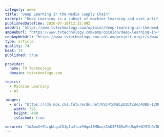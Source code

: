 ```yaml
---
category: news
title: "Deep Learning in the Media Supply Chain"
excerpt: "Deep Learning is a subset of machine learning and uses artificial neural networks that enable the system to learn autonomously. Deep Learning enables the processing of amounts of data that is not practical to process manually."
publishedDateTime: 2020-07-16T12:15:00Z
webUrl: "https://www.tvtechnology.com/opinion/deep-learning-in-the-media-supply-chain"
ampWebUrl: "https://www.tvtechnology.com/amp/opinion/deep-learning-in-the-media-supply-chain"
cdnAmpWebUrl: "https://www-tvtechnology-com.cdn.ampproject.org/c/s/www.tvtechnology.com/amp/opinion/deep-learning-in-the-media-supply-chain"
type: article
quality: 74
heat: 74
published: true

provider:
  name: TV Technology
  domain: tvtechnology.com

topics:
  - Machine Learning
  - AI

images:
  - url: "https://cdn.mos.cms.futurecdn.net/UVp4toMBipUZUtxdepAUBb-1200-80.jpg"
    width: 726
    height: 408
    isCached: true

secured: "1dAmuV+2UzqkLgaCUJp1uJfax9Hqm46MNou/AhK3ESQSxFdUkq0+NJ9ILO/DU91z/F2iylSbpZ6FlCj1Xia7243KEH+Mvg53Z4pIPHrOG8U6rrdCvOEzoO4DBxYpA/M9oNnnqjkUf/269Tq4r0eXMMLnftAYk91a/G8B792Ccqz9ebz621m/vWc3IvOXqJ1HwDfJ97PZdiL/oOIyeI8XgNAl6+sZA41YgiOEoMrrELMcF6NXPlpKV46ZH6N1GUotErt+DbjGtQBuGE37V8K8t3hqo9GlUKgpnfC6WACIbuTMr3bAfuDeNGqkRjWmaKeOcN9aISqlAYPr4rY2KkKpHA==;Gj/urgZTU4hENWxK5mGmyQ=="
---
```


